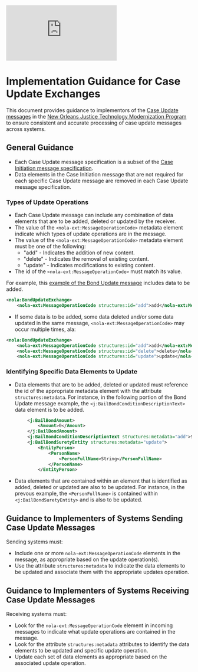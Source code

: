 
![Return to the Case Updates IEPD](https://github.com/CityOfNewOrleans/JTMP-Data-Exchange-Specs/blob/main/schemas/CaseUpdates_iepd/CaseUpdates.md)

# Implementation Guidance for Case Update Exchanges
This document provides guidance to implementors of the [Case Update messages](https://github.com/CityOfNewOrleans/JTMP-Data-Exchange-Specs/blob/main/schemas/CaseUpdates_iepd/CaseUpdates.md) in the [New Orleans Justice Technology Modernization Program](https://github.com/CityOfNewOrleans/JTMP-Data-Exchange-Specs/tree/main) to ensure consistent and accurate processing of case update messages across systems.

## General Guidance
- Each Case Update message specification is a subset of the [Case Initiation message specification](https://github.com/CityOfNewOrleans/JTMP-Data-Exchange-Specs/blob/main/schemas/CaseInitiation_iepd/CaseInitiation.md).
- Data elements in the Case Initiation message that are not required for each specific Case Update message are removed in each Case Update message specification.

### Types of Update Operations
- Each Case Update message can include any combination of data elements that are to be added, deleted or updated by the receiver.
- The value of the `<nola-ext:MessageOperationCode>` metadata element indicate which types of update operations are in the message. 
- The value of the `<nola-ext:MessageOperationCode>` metadata element must be one of the following: 
    - "add"    - Indicates the addition of new content.
    - "delete" - Indicates the removal of existing content.
    - "update" - Indicates modifications to existing content.
- The id of the `<nola-ext:MessageOperationCode>` must match its value.

For example, this [example of the Bond Update message](https://github.com/CityOfNewOrleans/JTMP-Data-Exchange-Specs/blob/main/schemas/CaseUpdates_iepd/examples/BondUpdate_example.xml) includes data to be added.

``` xml
<nola:BondUpdateExchange>
	<nola-ext:MessageOperationCode structures:id="add">add</nola-ext:MessageOperationCode>
```

- If some data is to be added, some data deleted and/or some data updated in the same message, `<nola-ext:MessageOperationCode>` may occur multiple times, ala:

``` xml
<nola:BondUpdateExchange> 
	<nola-ext:MessageOperationCode structures:id="add">add</nola-ext:MessageOperationCode>
	<nola-ext:MessageOperationCode structures:id="delete">delete</nola-ext:MessageOperationCode>
	<nola-ext:MessageOperationCode structures:id="update">update</nola-ext:MessageOperationCode>
```

### Identifying Specific Data Elements to Update
- Data elements that are to be added, deleted or updated must reference the id of the appropriate metadata element with the attribute `structures:metadata`. For instance, in the following portion of the Bond Update message example, the `<j:BailBondConditionDescriptionText>` data element is to be added.

``` xml
        <j:BailBondAmount>
            <Amount>0</Amount>
        </j:BailBondAmount>
        <j:BailBondConditionDescriptionText structures:metadata="add">String</j:BailBondConditionDescriptionText>
        <j:BailBondSuretyEntity structures:metadata="update">
            <EntityPerson>
                <PersonName>
                    <PersonFullName>String</PersonFullName>
                </PersonName>
            </EntityPerson>
```
- Data elements that are contained within an element that is identified as added, deleted or updated are also to be updated. For instance, in the prevous example, the                     `<PersonFullName>` is contained within `<j:BailBondSuretyEntity>` and is also to be updated.

## Guidance to Implementers of Systems Sending Case Update Messages
Sending systems must:
- Include one or more `nola-ext:MessageOperationCode` elements in the message, as appropriate based on the update operation(s).
- Use the attribute `structures:metadata` to indicate the data elements to be updated and associate them with the appropriate updates operation.

## Guidance to Implementers of Systems Receiving Case Update Messages
Receiving systems must:
- Look for the `nola-ext:MessageOperationCode` element in incoming messages to indicate what update operations are contained in the message.
- Look for the attribute `structures:metadata` attributes to identify the data elements to be updated and specific update operation.
- Update each set of data elements as appropriate based on the associated update operation.
